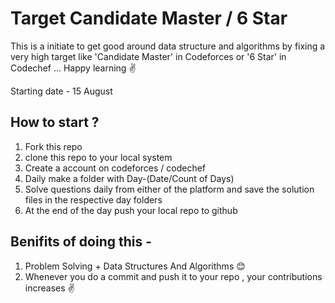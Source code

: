 # Target Candidate Master / 6 Star

This is a initiate to get good around data structure and algorithms by fixing a very high target like 'Candidate Master' in Codeforces or '6 Star' in Codechef ...
Happy learning ✌

Starting date - 15 August


## How to start ?

1. Fork this repo
2. clone this repo to your local system
3. Create a account on codeforces / codechef 
4. Daily make a folder with Day-(Date/Count of Days)
5. Solve questions daily from either of the platform and save the solution files in the respective day folders
6. At the end of the day push your local repo to github


## Benifits of doing this -

1. Problem Solving + Data Structures And Algorithms 😊
2. Whenever you do a commit and push it to your repo , your contributions increases ✌
